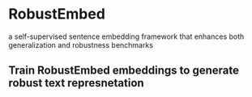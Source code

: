 # RobustEmbed
a self-supervised sentence embedding framework that enhances both generalization and robustness benchmarks


## Train RobustEmbed embeddings to generate robust text represnetation
